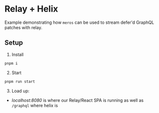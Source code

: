 # Relay + Helix

Example demonstrating how `meros` can be used to stream defer'd GraphQL patches with relay.

## Setup

1. Install

```sh
pnpm i
```

2. Start

```sh
pnpm run start
```

3. Load up:

- _localhost:8080_ is where our Relay/React SPA is running as well as `/graphql` where helix is

